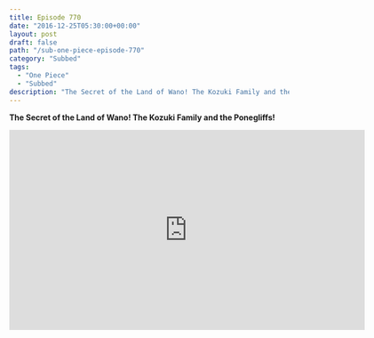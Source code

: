 ```yaml
---
title: Episode 770
date: "2016-12-25T05:30:00+00:00"
layout: post
draft: false
path: "/sub-one-piece-episode-770"
category: "Subbed"
tags:
  - "One Piece"
  - "Subbed"
description: "The Secret of the Land of Wano! The Kozuki Family and the Ponegliffs!"
---
```


**The Secret of the Land of Wano! The Kozuki Family and the Ponegliffs!**

<iframe width="640" height="360" src="https://www.rapidvideo.com/e/G6FRPGUHYM" frameborder="0" marginwidth=0 marginheight=0 scrolling=no allowfullscreen></iframe>

